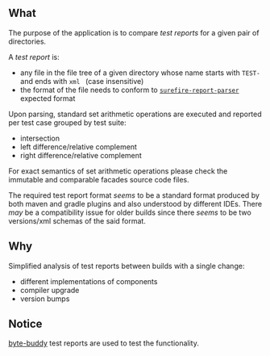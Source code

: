 What
-
The purpose of the application is to compare _test reports_ for a given pair of directories. 

A _test report_ is:
 - any file in the file tree of a given directory whose name starts with `TEST-` and ends with `xml
` (case insensitive)
- the format of the file needs to conform to [`surefire-report-parser`](https://maven.apache.org/surefire/surefire-report-parser/summary.html) expected format

Upon parsing, standard set arithmetic operations are executed and reported per test case grouped by test suite:
 - intersection
 - left difference/relative complement
 - right difference/relative complement
 
For exact semantics of set arithmetic operations please check the immutable and comparable facades source code files.

The required test report format _seems_ to be a standard format produced by both maven and gradle plugins and also understood by different IDEs. There _may_ be a compatibility issue for older builds since there _seems_ to be two versions/xml schemas of the said format.

Why
-
Simplified analysis of test reports between builds with a single change:
 - different implementations of components
 - compiler upgrade
 - version bumps
 
 Notice
 -
 [byte-buddy](https://github.com/raphw/byte-buddy) test reports are used to test the functionality.
